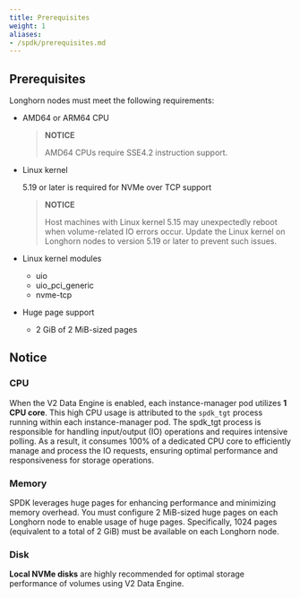 ```yaml
---
title: Prerequisites
weight: 1
aliases:
- /spdk/prerequisites.md
---
```


## Prerequisites

Longhorn nodes must meet the following requirements:

- AMD64 or ARM64 CPU
  > **NOTICE**
  >
  >  AMD64 CPUs require SSE4.2 instruction support.

- Linux kernel

  5.19 or later is required for NVMe over TCP support
  > **NOTICE**
  >
  > Host machines with Linux kernel 5.15 may unexpectedly reboot when volume-related IO errors occur. Update the Linux kernel on Longhorn nodes to version 5.19 or later to prevent such issues.

- Linux kernel modules
  - uio
  - uio_pci_generic
  - nvme-tcp

- Huge page support
  - 2 GiB of 2 MiB-sized pages

## Notice

### CPU

When the V2 Data Engine is enabled, each instance-manager pod utilizes **1 CPU core**. This high CPU usage is attributed to the `spdk_tgt` process running within each instance-manager pod. The spdk_tgt process is responsible for handling input/output (IO) operations and requires intensive polling. As a result, it consumes 100% of a dedicated CPU core to efficiently manage and process the IO requests, ensuring optimal performance and responsiveness for storage operations.

### Memory

SPDK leverages huge pages for enhancing performance and minimizing memory overhead. You must configure 2 MiB-sized huge pages on each Longhorn node to enable usage of huge pages. Specifically, 1024 pages (equivalent to a total of 2 GiB) must be available on each Longhorn node.


### Disk

**Local NVMe disks** are highly recommended for optimal storage performance of volumes using V2 Data Engine.